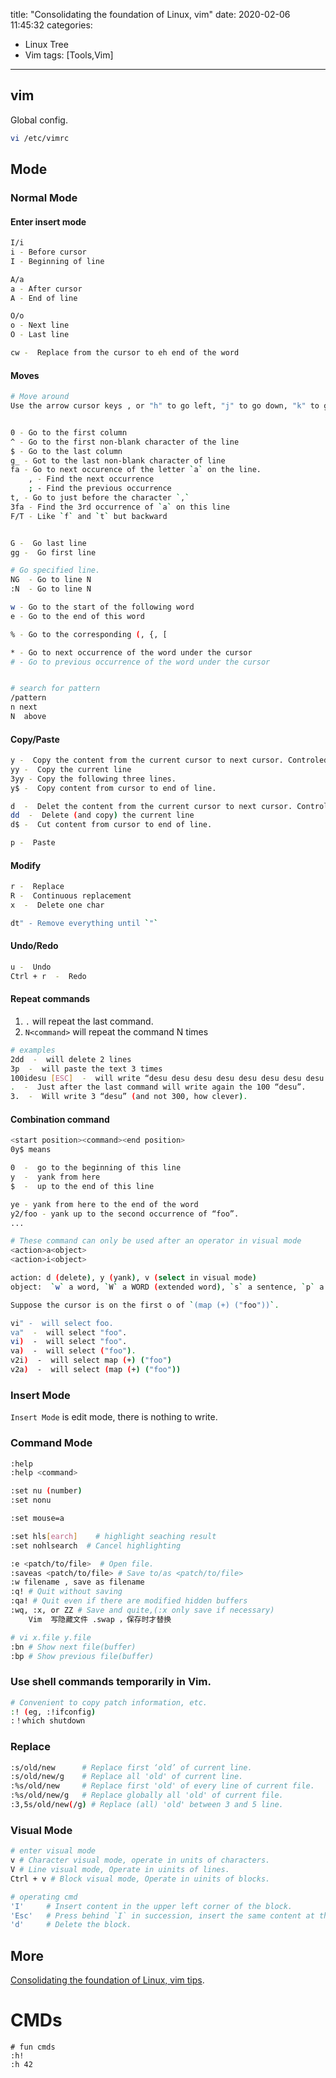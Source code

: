 title: "Consolidating the foundation of Linux, vim"
date: 2020-02-06 11:45:32
categories:
- Linux Tree
- Vim
tags: [Tools,Vim]
---
## vim

Global config.

```bash
vi /etc/vimrc
```

<!-- more -->
## Mode

### Normal Mode

#### Enter insert mode

```bash
I/i
i - Before cursor
I - Beginning of line

A/a
a - After cursor
A - End of line

O/o
o - Next line
O - Last line

cw -  Replace from the cursor to eh end of the word

```

#### Moves

```bash
# Move around
Use the arrow cursor keys , or "h" to go left, "j" to go down, "k" to go up, "l" to go right.


0 - Go to the first column
^ - Go to the first non-blank character of the line
$ - Go to the last column
g_ - Got to the last non-blank character of line
fa - Go to next occurence of the letter `a` on the line.
    , - Find the next occurrence
    ; - Find the previous occurrence
t, - Go to just before the character `,`
3fa - Find the 3rd occurrence of `a` on this line
F/T - Like `f` and `t` but backward


G -  Go last line
gg -  Go first line

# Go specified line.
NG  - Go to line N
:N  - Go to line N

w - Go to the start of the following word
e - Go to the end of this word

% - Go to the corresponding (, {, [

* - Go to next occurrence of the word under the cursor
# - Go to previous occurrence of the word under the cursor


# search for pattern
/pattern  
n next 
N  above
```

#### Copy/Paste

```bash
y -  Copy the content from the current cursor to next cursor. Controled by arrow keys or `h\j\k\l`
yy -  Copy the current line 
3yy - Copy the following three lines.
y$ -  Copy content from cursor to end of line.

d  -  Delet the content from the current cursor to next cursor. Controled by arrow keys or `h\j\k\l`
dd  -  Delete (and copy) the current line
d$ -  Cut content from cursor to end of line.

p -  Paste
```

#### Modify

```bash
r -  Replace
R -  Continuous replacement
x  -  Delete one char

dt" - Remove everything until `"`

```

#### Undo/Redo

```bash
u -  Undo
Ctrl + r  -  Redo
```

#### Repeat commands

1. `.` will repeat the last command.  
2. `N<command>` will repeat the command N times  

```bash
# examples
2dd  -  will delete 2 lines
3p  -  will paste the text 3 times
100idesu [ESC]  -  will write “desu desu desu desu desu desu desu desu desu desu desu desu desu desu desu desu desu desu desu desu desu desu desu desu desu desu desu desu desu desu desu desu desu desu desu desu desu desu desu desu desu desu desu desu desu desu desu desu desu desu desu desu desu desu desu desu desu desu desu desu desu desu desu desu desu desu desu desu desu desu desu desu desu desu desu desu desu desu desu desu desu desu desu desu desu desu desu desu desu desu desu desu desu desu desu desu desu desu desu desu”
.  -  Just after the last command will write again the 100 “desu”.
3.  -  Will write 3 “desu” (and not 300, how clever).
```

#### Combination command

```bash
<start position><command><end position>
0y$ means

0  -  go to the beginning of this line
y  -  yank from here
$  -  up to the end of this line

ye - yank from here to the end of the word
y2/foo - yank up to the second occurrence of “foo”.
...

# These command can only be used after an operator in visual mode
<action>a<object> 
<action>i<object>

action: d (delete), y (yank), v (select in visual mode)
object:  `w` a word, `W` a WORD (extended word), `s` a sentence, `p` a paragraph. But also, natural character such as `", ', ), }, ]`.

Suppose the cursor is on the first o of `(map (+) ("foo"))`.

vi" -  will select foo.
va"  -  will select "foo".
vi)  -  will select "foo".
va)  -  will select ("foo").
v2i)  -  will select map (+) ("foo")
v2a)  -  will select (map (+) ("foo"))
```


### Insert Mode

`Insert Mode` is edit mode, there is nothing to write.


### Command Mode

```bash
:help
:help <command>

:set nu (number)
:set nonu

:set mouse=a

:set hls[earch]    # highlight seaching result
:set nohlsearch  # Cancel highlighting

:e <patch/to/file>  # Open file.
:saveas <patch/to/file> # Save to/as <patch/to/file>
:w filename , save as filename
:q! # Quit without saving
:qa! # Quit even if there are modified hidden buffers
:wq, :x, or ZZ # Save and quite,(:x only save if necessary)
    Vim  写隐藏文件 .swap ，保存时才替换

# vi x.file y.file    
:bn # Show next file(buffer)
:bp # Show previous file(buffer)
```

### Use shell commands temporarily in Vim.
```bash
# Convenient to copy patch information, etc.
:! (eg, :!ifconfig) 
:！which shutdown
```

### Replace

```bash
:s/old/new      # Replace first ‘old’ of current line.
:s/old/new/g    # Replace all 'old' of current line.
:%s/old/new     # Replace first 'old' of every line of current file.
:%s/old/new/g   # Replace globally all 'old' of current file.
:3,5s/old/new(/g) # Replace (all) 'old' between 3 and 5 line.
```

### Visual Mode

```bash
# enter visual mode
v # Character visual mode, operate in units of characters.
V # Line visual mode, Operate in uinits of lines.
Ctrl + v # Block visual mode, Operate in uinits of blocks.

# operating cmd
'I'     # Insert content in the upper left corner of the block.
'Esc'   # Press behind `I` in succession, insert the same content at the beginning of the block line.
'd'     # Delete the block.
```


## More

[Consolidating the foundation of Linux, vim tips](http://huaqianlee.github.io/2020/11/19/Linux/Consolidating-the-foundation-of-Linux-vim-tips/).


# CMDs

```
# fun cmds
:h!
:h 42
```
